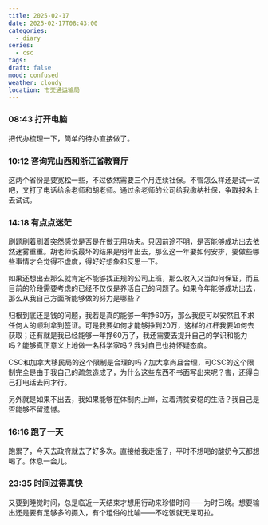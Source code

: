 ```yaml
---
title: 2025-02-17
date: 2025-02-17T08:43:00
categories:
  - diary
series:
  - csc
tags: 
draft: false
mood: confused
weather: cloudy
location: 市交通运输局
---
```



### 08:43 打开电脑
把代办梳理一下，简单的待办直接做了。

### 10:12 咨询完山西和浙江省教育厅

这两个省份是要宽松一些，不过依然需要三个月连续社保。不管怎么样还是试一试吧，又打了电话给余老师和胡老师。通过余老师的公司给我缴纳社保，争取报名上去试试。

### 14:18 有点点迷茫

刷题刷着刷着突然感觉是否是在做无用功夫。只因前途不明，是否能够成功出去依然迷雾重重。胡老师说最坏的结果是明年出去，那么这一年要如何安排，要做些哪些事情才会觉得不虚度，得好好想象和反思一下。

如果还想出去那么就肯定不能够找正规的公司上班，那么收入又当如何保证，而且目前的阶段需要考虑的已经不仅仅是养活自己的问题了。如果今年能够成功出去，那么从我自己方面所能够做的努力是哪些？

归根到底还是钱的问题，我若是真的能够一年挣60万，那么我便可以安然且不求任何人的顺利拿到签证。可是我要如何才能够挣到20万，这样的杠杆我要如何去获取；还有就是我已经能够一年挣60万了，我还需要去提升自己的学识和能力吗？能够真正意义上地做一名科学家吗？我对自己也持怀疑态度。

CSC和加拿大移民局的这个限制是合理的吗？加大拿尚且合理，可CSC的这个限制完全是由于我自己的疏忽造成了，为什么这些东西不书面写出来呢？害，还得自己打电话去问才行。

另外就是如果不出去，我如果能够在体制内上岸，过着清贫安稳的生活？我自己是否能够不留遗憾。

### 16:16 跑了一天

跑累了，今天去政府就去了好多次。直接给我走饿了，平时不想喝的酸奶今天都想喝了。休息一会儿。

### 23:35 时间过得真快

又要到睡觉时间，总是临近一天结束才想用行动来珍惜时间——为时已晚。想要输出还是要有足够多的摄入，有个粗俗的比喻——不吃饭就无屎可拉。
